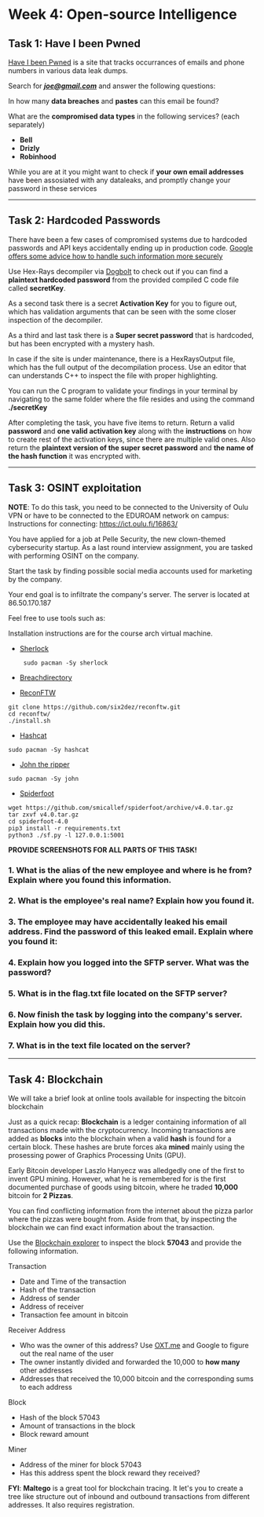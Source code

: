 # **Week 4: Open-source Intelligence** 

## **Task 1:** Have I been Pwned

[Have I been Pwned](https://haveibeenpwned.com/) is a site that tracks occurrances of emails and phone numbers in various data leak dumps. 

Search for ***joe@gmail.com*** and answer the following questions:

In how many **data breaches** and **pastes** can this email be found?

What are the **compromised data types** in the following services? (each separately)

- **Bell**
- **Drizly**
- **Robinhood**
    
While you are at it you might want to check if **your own email addresses** have been assosiated with any dataleaks, and promptly change your password in these services

---

## **Task 2:** Hardcoded Passwords

There have been a few cases of compromised systems due to hardcoded passwords and API keys accidentally ending up in production code. [Google offers some advice how to handle such information more securely](https://cloud.google.com/docs/authentication/api-keys)

Use Hex-Rays decompiler via [Dogbolt](https://dogbolt.org/) to check out if you can find a **plaintext hardcoded password** from the provided compiled C code file called **secretKey**. 

As a second task there is a secret **Activation Key** for you to figure out, which has validation arguments that can be seen with the some closer inspection of the decompiler.

As a third and last task there is a **Super secret password** that is hardcoded, but has been encrypted with a mystery hash.

In case if the site is under maintenance, there is a HexRaysOutput file, which has the full output of the decompilation process. Use an editor that can understands C++ to inspect the file with proper highlighting.

You can run the C program to validate your findings in your terminal by navigating to the same folder where the file resides and using the command **./secretKey**

After completing the task, you have five items to return. Return a valid **password** and **one valid activation key** along with the **instructions** on how to create rest of the activation keys, since there are multiple valid ones. Also return the **plaintext version of the super secret password** and **the name of the hash function** it was encrypted with.

---

## **Task 3:** OSINT exploitation

**NOTE**: To do this task, you need to be connected to the University of Oulu VPN or have to be connected to the EDUROAM network on campus:
Instructions for connecting:
https://ict.oulu.fi/16863/


You have applied for a job at Pelle Security, the new clown-themed cybersecurity startup.
As a last round interview assignment, you are tasked with performing OSINT on the company.

Start the task by finding possible social media accounts used for marketing by the company.

Your end goal is to infiltrate the company's server. The server is located at 86.50.170.187

Feel free to use tools such as:

Installation instructions are for the course arch virtual machine.

- [Sherlock](https://github.com/sherlock-project/sherlock)

    ``` sudo pacman -Sy sherlock```
- [Breachdirectory](https://breachdirectory.org/)
- [ReconFTW](https://github.com/six2dez/reconftw#osint)

 ```
 git clone https://github.com/six2dez/reconftw.git 
 cd reconftw/
 ./install.sh
 ```
- [Hashcat](https://hashcat.net/hashcat/)

```sudo pacman -Sy hashcat```
- [John the ripper](https://github.com/openwall/john)

```sudo pacman -Sy john```
- [Spiderfoot](https://github.com/smicallef/spiderfoot)

 ```
 wget https://github.com/smicallef/spiderfoot/archive/v4.0.tar.gz
 tar zxvf v4.0.tar.gz
 cd spiderfoot-4.0
 pip3 install -r requirements.txt
 python3 ./sf.py -l 127.0.0.1:5001
 ```

**PROVIDE SCREENSHOTS FOR ALL PARTS OF THIS TASK!**


### 1. What is the alias of the new employee and where is he from? Explain where you found this information.



### 2. What is the employee's real name? Explain how you found it.



### 3. The employee may have accidentally leaked his email address. Find the password of this leaked email. Explain where you found it:



### 4. Explain how you logged into the SFTP server. What was the password?



### 5. What is in the flag.txt file located on the SFTP server?


### 6. Now finish the task by logging into the company's server. Explain how you did this.


### 7. What is in the text file located on the server?

---

## **Task 4:** Blockchain

We will take a brief look at online tools available for inspecting the bitcoin blockchain

Just as a quick recap: **Blockchain** is a ledger containing information of all transactions made with the cryptocurrency. Incoming transactions are added as **blocks** into the blockchain when a valid **hash** is found for a certain block. These hashes are brute forces aka **mined** mainly using the prosessing power of Graphics Processing Units (GPU).

Early Bitcoin developer Laszlo Hanyecz was alledgedly one of the first to invent GPU mining. However, what he is remembered for is the first documented purchase of goods using bitcoin, where he traded **10,000** bitcoin for **2 Pizzas**.

You can find conflicting information from the internet about the pizza parlor where the pizzas were bought from. Aside from that, by inspecting the blockchain we can find exact information about the transaction.

Use the [Blockchain explorer](https://www.blockchain.com/explorer) to inspect the block **57043** and provide the following information.

Transaction
- Date and Time of the transaction
- Hash of the transaction
- Address of sender
- Address of receiver
- Transaction fee amount in bitcoin

Receiver Address
- Who was the owner of this address? Use [OXT.me](https://oxt.me/) and Google to figure out the real name of the user
- The owner instantly divided and forwarded the 10,000 to **how many** other addresses
- Addresses that received the 10,000 bitcoin and the corresponding sums to each address

Block
- Hash of the block 57043
- Amount of transactions in the block
- Block reward amount

Miner
- Address of the miner for block 57043
- Has this address spent the block reward they received?


**FYI**: **Maltego** is a great tool for blockchain tracing. It let's you to create a tree like structure out of inbound and outbound transactions from different addresses. It also requires registration.
